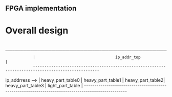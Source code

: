 ## FPGA implementation

# Overall design
 				___________________________________________________________________________________________________

 				|									ip_addr_top													  |
				---------------------------------------------------------------------------------------------------

ip_addrress	-->	| heavy_part_table0 | heavy_part_table1 | heavy_part_table2| heavy_part_table3 | light_part_table |
				---------------------------------------------------------------------------------------------------

